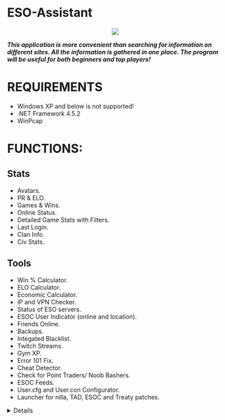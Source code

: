 # ESO-Assistant
<p align="center"><img src="https://image.ibb.co/eQOeXv/ICON.png"></p>

***This application is more convenient than searching for information on different sites.
All the information is gathered in one place.
The program will be useful for both beginners and top players!*** 

REQUIREMENTS
=====================
* Windows XP and below is not supported!
* .NET Framework 4.5.2
* WinPcap

FUNCTIONS:
=====================
Stats
-----------------------------------
* Avatars.
* PR & ELO.
* Games & Wins.
* Online Status.
* Detailed Game Stats with Filters.
* Last Login.
* Clan Info.
* Civ Stats.

Tools
-----------------------------------
* Win % Calculator.
* ELO Calculator.
* Economic Calculator.
* IP and VPN Checker.
* Status of ESO servers.
* ESOC User Indicator (online and location).
* Friends Online.
* Backups.
* Integated Blacklist.
* Twitch Streams.
* Gym XP.
* Error 101 Fix.
* Cheat Detector.
* Check for Point Traders/ Noob Bashers.
* ESOC Feeds.
* User.cfg and User.con Configurator.
* Launcher for nilla, TAD, ESOC and Treaty patches.

<details> 
<img src="https://image.ibb.co/eQOeXv/ICON.png">
</details>
